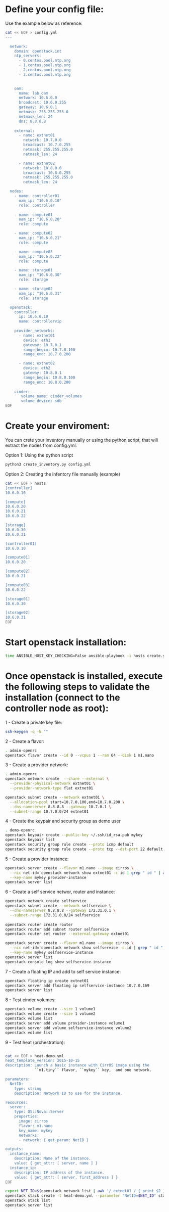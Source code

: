 # Define your config file:

Use the example below as reference:
```bash
cat << EOF > config.yml
---

  network:
    domain: openstack.int
    ntp_servers:      
      - 0.centos.pool.ntp.org
      - 1.centos.pool.ntp.org
      - 2.centos.pool.ntp.org
      - 3.centos.pool.ntp.org

     
    oam:
      name: lab_oam
      network: 10.6.0.0
      broadcast: 10.6.0.255
      gateway: 10.6.0.1
      netmask: 255.255.255.0
      netmask_len: 24
      dns: 8.8.8.8
 
    external:
      - name: extnet01
        network: 10.7.0.0        
        broadcast: 10.7.0.255        
        netmask: 255.255.255.0
        netmask_len: 24

      - name: extnet02
        network: 10.8.0.0        
        broadcast: 10.8.0.255        
        netmask: 255.255.255.0
        netmask_len: 24

  nodes:  
    - name: controller01      
      oam_ip: "10.6.0.10"
      role: controller
		
    - name: compute01
      oam_ip: "10.6.0.20"      
      role: compute

    - name: compute02
      oam_ip: "10.6.0.21"      
      role: compute

    - name: compute03
      oam_ip: "10.6.0.22"      
      role: compute

    - name: storage01
      oam_ip: "10.6.0.30"    
      role: storage  

    - name: storage02
      oam_ip: "10.6.0.31"      
      role: storage

  openstack:                
    controller:
      ip: 10.6.0.10
      name: controllervip
      
    provider_networks:
      - name: extnet01
        device: eth1
        gateway: 10.7.0.1
        range_begin: 10.7.0.100
        range_end: 10.7.0.200

      - name: extnet02
        device: eth2
        gateway: 10.8.0.1
        range_begin: 10.8.0.100
        range_end: 10.8.0.200        
    
    cinder:
       volume_name: cinder_volumes
       volume_device: sdb    
EOF
```

# Create your enviroment:

You can crete your inventory manually or using the python script, that will extract the nodes from config.yml:

Option 1: Using the python script
```bash
python3 create_inventory.py config.yml
```

Option 2: Creating the infentory file manually (example)
```bash
cat << EOF > hosts
[controller]
10.6.0.10

[compute]
10.6.0.20
10.6.0.21
10.6.0.22

[storage]
10.6.0.30
10.6.0.31

[controller01]
10.6.0.10

[compute01]
10.6.0.20

[compute02]
10.6.0.21

[compute03]
10.6.0.22

[storage01]
10.6.0.30

[storage02]
10.6.0.31
EOF
```

# Start openstack installation:
```bash
time ANSIBLE_HOST_KEY_CHECKING=False ansible-playbook -i hosts create.yml 
```

# Once openstack is installed, execute the following steps to validate the installation (connect to the controller node as root):

1 - Create a private key file:
```bash
ssh-keygen -q -N ""
```
2 - Create a flavor:
```bash
. admin-openrc
openstack flavor create --id 0 --vcpus 1 --ram 64 --disk 1 m1.nano
```

3 - Create a provider network:
```bash
. admin-openrc
openstack network create  --share --external \
  --provider-physical-network extnet01 \
  --provider-network-type flat extnet01

openstack subnet create --network extnet01 \
  --allocation-pool start=10.7.0.100,end=10.7.0.200 \
  --dns-nameserver 8.8.8.8 --gateway 10.7.0.1 \
  --subnet-range 10.7.0.0/24 extnet01  
```

4 - Create the keypair and security group as demo user
```bash
. demo-openrc
openstack keypair create --public-key ~/.ssh/id_rsa.pub mykey
openstack keypair list
openstack security group rule create --proto icmp default
openstack security group rule create --proto tcp --dst-port 22 default
```

5 - Create a provider instance:
```bash
openstack server create --flavor m1.nano --image cirros \
  --nic net-id=`openstack network show extnet01 -c id | grep " id " | awk '{print $4}'` --security-group default \
  --key-name mykey provider-instance
openstack server list  
```

6 - Create a self service networ, router and instance:
```bash
openstack network create selfservice
openstack subnet create --network selfservice \
  --dns-nameserver 8.8.8.8 --gateway 172.31.0.1 \
  --subnet-range 172.31.0.0/24 selfservice
  
openstack router create router
openstack router add subnet router selfservice
openstack router set router --external-gateway extnet01

openstack server create --flavor m1.nano --image cirros \
  --nic net-id=`openstack network show selfservice -c id | grep " id " | awk '{print $4}'` --security-group default \
  --key-name mykey selfservice-instance
openstack server list  
openstack console log show selfservice-instance
```

7 - Create a floating IP and add to self service instance:
```bash
openstack floating ip create extnet01
openstack server add floating ip selfservice-instance 10.7.0.169
openstack server list  
```

8 - Test cinder volumes:
```bash
openstack volume create --size 1 volume1
openstack volume create --size 1 volume2
openstack volume list
openstack server add volume provider-instance volume1
openstack server add volume selfservice-instance volume2
openstack volume list
```

9 - Test heat (orchestration):
```bash

cat << EOF > heat-demo.yml
heat_template_version: 2015-10-15
description: Launch a basic instance with CirrOS image using the
             ``m1.tiny`` flavor, ``mykey`` key,  and one network.

parameters:
  NetID:
    type: string
    description: Network ID to use for the instance.

resources:
  server:
    type: OS::Nova::Server
    properties:
      image: cirros
      flavor: m1.nano
      key_name: mykey
      networks:
      - network: { get_param: NetID }

outputs:
  instance_name:
    description: Name of the instance.
    value: { get_attr: [ server, name ] }
  instance_ip:
    description: IP address of the instance.
    value: { get_attr: [ server, first_address ] }
EOF

export NET_ID=$(openstack network list | awk '/ extnet01 / { print $2 }') && echo $NET_ID
openstack stack create -t heat-demo.yml --parameter "NetID=$NET_ID" stack
openstack stack list
openstack server list
```
